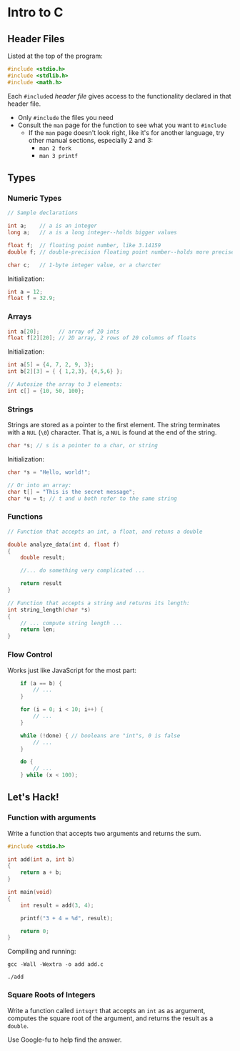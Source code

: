 # Intro to C

## Header Files

Listed at the top of the program:

```c
#include <stdio.h>
#include <stdlib.h>
#include <math.h>
```

Each `#include`d _header file_ gives access to the functionality declared in that header file.

- Only `#include` the files you need
- Consult the `man` page for the function to see what you want to `#include`
  - If the `man` page doesn't look right, like it's for another language, try other manual sections, especially 2 and 3:
    - `man 2 fork`
    - `man 3 printf`

## Types

### Numeric Types

```c
// Sample declarations

int a;    // a is an integer
long a;   // a is a long integer--holds bigger values

float f;  // floating point number, like 3.14159
double f; // double-precision floating point number--holds more precise values

char c;   // 1-byte integer value, or a charcter
```

Initialization:

```c
int a = 12;
float f = 32.9;
```

### Arrays

```c
int a[20];      // array of 20 ints
float f[2][20]; // 2D array, 2 rows of 20 columns of floats
```

Initialization:

```c
int a[5] = {4, 7, 2, 9, 3};
int b[2][3] = { { 1,2,3}, {4,5,6} };

// Autosize the array to 3 elements:
int c[] = {10, 50, 100};
```

### Strings

Strings are stored as a pointer to the first element. The string terminates with a `NUL` (`\0`) character. That is, a `NUL` is found at the end of the string.

```c
char *s; // s is a pointer to a char, or string
```

Initialization:

```c
char *s = "Hello, world!";

// Or into an array:
char t[] = "This is the secret message";
char *u = t; // t and u both refer to the same string
```

### Functions

```c
// Function that accepts an int, a float, and retuns a double

double analyze_data(int d, float f)
{
    double result;

    //... do something very complicated ...

    return result
}

// Function that accepts a string and returns its length:
int string_length(char *s)
{
    // ... compute string length ...
    return len;
}
```

### Flow Control

Works just like JavaScript for the most part:

```c
    if (a == b) {
        // ...
    }

    for (i = 0; i < 10; i++) {
        // ...
    }

    while (!done) { // booleans are "int"s, 0 is false
        // ...
    }

    do {
        // ...
    } while (x < 100);
```

## Let's Hack!

### Function with arguments

Write a function that accepts two arguments and returns the sum.

```c
#include <stdio.h>

int add(int a, int b)
{
    return a + b;
}

int main(void)
{
    int result = add(3, 4);

    printf("3 + 4 = %d", result);

    return 0;
}
```

Compiling and running:

```
gcc -Wall -Wextra -o add add.c

./add
```

### Square Roots of Integers

Write a function called `intsqrt` that accepts an `int` as as argument, computes the square root of the argument, and returns the result as a `double`.

Use Google-fu to help find the answer.
